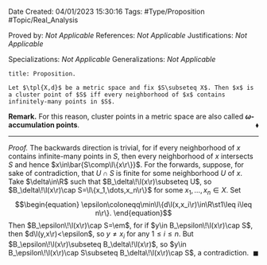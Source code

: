 <div class="topSpace"></div>

Date Created: 04/01/2023 15:30:16
Tags: #Type/Proposition #Topic/Real_Analysis

Proved by: <i>Not Applicable</i>
References: <i>Not Applicable</i>
Justifications: <i>Not Applicable</i>

Specializations: <i>Not Applicable</i>
Generalizations: <i>Not Applicable</i>

``` ad-Proposition
title: Proposition.

Let $\tpl{X,d}$ be a metric space and fix $S\subseteq X$. Then $x$ is a cluster point of $S$ iff every neighborhood of $x$ contains infinitely-many points in $S$.

```

<b>Remark.</b> For this reason, cluster points in a metric space are also called <b>$\omega$-accumulation points</b>.<span style="float:right;">$\blacklozenge$</span>

---

<i>Proof.</i> The backwards direction is trivial, for if every neighborhood of $x$ contains infinite-many points in $S$, then every neighborhood of $x$ intersects $S$ and hence $x\in\bar{S\comp\l\{x\r\}}$. For the forwards, suppose, for sake of contradiction, that $U\cap S$ is finite for some neighborhood $U$ of $x$. Take $\delta\in\R$ such that $B_\delta\!\l(x\r)\subseteq U$, so $B_\delta\!\l(x\r)\cap S=\l\{x_1,\dots,x_n\r\}$ for some $x_1,\dots,x_n\in X$. Set
$$\begin{equation}
    \epsilon\coloneqq\min\l\{d\l(x,x_i\r)\in\R\st1\leq i\leq n\r\}.
\end{equation}$$
Then $B_\epsilon\!\l(x\r)\cap S=\em$, for if $y\in B_\epsilon\!\l(x\r)\cap S$, then $d\l(y,x\r)<\epsilon$, so $y\neq x_i$ for any $1\leq i\leq n$. But $B_\epsilon\!\l(x\r)\subseteq B_\delta\!\l(x\r)$, so $y\in B_\epsilon\!\l(x\r)\cap S\subseteq B_\delta\!\l(x\r)\cap S$, a contradiction.<span style="float:right;">$\blacksquare$</span>
